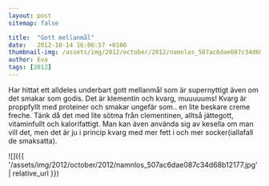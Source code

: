 ```yaml
---
layout: post
sitemap: false

title:  "Gott mellanmål"
date:   2012-10-14 16:06:57 +0100
thumbnail-img: /assets/img/2012/october/2012/namnlos_507ac6dae087c34d68b12177.jpg
author: Eva
tags: [2012]
---
```


Har hittat ett alldeles underbart gott mellanmål som är supernyttigt även om det smakar som godis. Det är klementin och kvarg, muuuuums! Kvarg är proppfyllt med proteiner och smakar ungefär som.. en lite beskare creme freche. Tänk då det med lite sötma från clementinen, alltså jättegott, vitaminfullt och kalorifattigt. Man kan även använda sig av kesella om man vill det, men det är ju i princip kvarg med mer fett i och mer socker(iallafall de smaksatta).

![]({{ '/assets/img/2012/october/2012/namnlos_507ac6dae087c34d68b12177.jpg'  | relative_url }})


